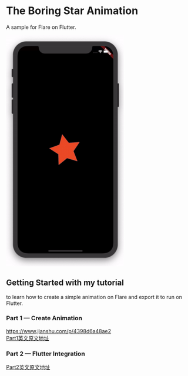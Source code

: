 # The Boring Star Animation

A sample for Flare on Flutter.

<img src="/screenshots/animate.gif" width="320">

## Getting Started with my tutorial
to learn how to create a simple animation on Flare and export it to run on Flutter.


### Part 1 — Create Animation
https://www.jianshu.com/p/4398d6a48ae2     
[Part1英文原文地址](https://proandroiddev.com/how-to-flare-a-flutter-app-part-1-create-animation-3829fb2ed72a)

### Part 2 — Flutter Integration
[Part2英文原文地址](https://proandroiddev.com/how-to-flare-a-flutter-app-part-2-flutter-integration-b188b0661d17)

